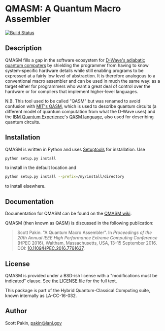 QMASM: A Quantum Macro Assembler
================================

[![Build Status](https://travis-ci.org/lanl/qmasm.svg?branch=master)](https://travis-ci.org/lanl/qmasm)

Description
-----------

QMASM fills a gap in the software ecosystem for [D-Wave's adiabatic quantum computers](http://www.dwavesys.com/) by shielding the programmer from having to know system-specific hardware details while still enabling programs to be expressed at a fairly low level of abstraction.  It is therefore analogous to a conventional macro assembler and can be used in much the same way: as a target either for programmers who want a great deal of control over the hardware or for compilers that implement higher-level languages.

N.B. This tool used to be called "QASM" but was renamed to avoid confusion with [MIT's QASM](http://www.media.mit.edu/quanta/quanta-web/projects/qasm-tools/), which is used to describe quantum circuits (a different model of quantum computation from what the D-Wave uses) and the [IBM Quantum Experience](http://www.research.ibm.com/quantum/)'s [QASM language](https://github.com/IBMQuantum/QASM), also used for describing quantum circuits.

Installation
------------

QMASM is written in Python and uses [Setuptools](https://pythonhosted.org/an_example_pypi_project/setuptools.html) for installation.  Use
```bash
python setup.py install
```
to install in the default location and
```bash
python setup.py install --prefix=/my/install/directory
```
to install elsewhere.

Documentation
-------------

Documentation for QMASM can be found on the [QMASM wiki](https://github.com/lanl/qmasm/wiki).

QMASM (then known as QASM) is discussed in the following publication:

> Scott Pakin. "A Quantum Macro Assembler". In _Proceedings of the 20th Annual IEEE High Performance Extreme Computing Conference_ (HPEC 2016), Waltham, Massachusetts, USA, 13–15 September 2016.  DOI: [10.1109/HPEC.2016.7761637](http://dx.doi.org/10.1109/HPEC.2016.7761637).


License
-------

QMASM is provided under a BSD-ish license with a "modifications must be indicated" clause.  See [the LICENSE file](http://github.com/lanl/qmasm/blob/master/LICENSE.md) for the full text.

This package is part of the Hybrid Quantum-Classical Computing suite, known internally as LA-CC-16-032.

Author
------

Scott Pakin, <pakin@lanl.gov>
